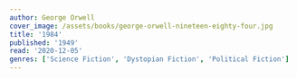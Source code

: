 ```yaml
---
author: George Orwell
cover_image: /assets/books/george-orwell-nineteen-eighty-four.jpg
title: '1984'
published: '1949'
read: '2020-12-05'
genres: ['Science Fiction', 'Dystopian Fiction', 'Political Fiction']
---
```

